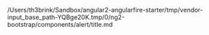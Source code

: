 /Users/th3brink/Sandbox/angular2-angularfire-starter/tmp/vendor-input_base_path-YQBge20K.tmp/0/ng2-bootstrap/components/alert/title.md